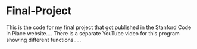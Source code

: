 # Final-Project

This is the code for my final project that got published in the Stanford Code in Place website....
There is a separate YouTube video for this program showing different functions.....

